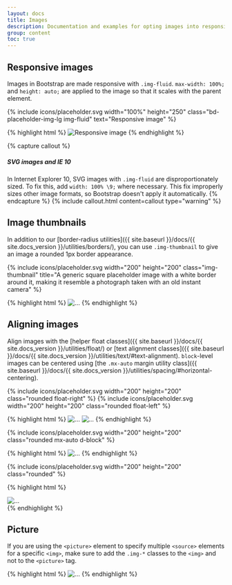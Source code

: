 ```yaml
---
layout: docs
title: Images
description: Documentation and examples for opting images into responsive behavior (so they never become larger than their parent elements) and add lightweight styles to them—all via classes.
group: content
toc: true
---
```


## Responsive images

Images in Bootstrap are made responsive with `.img-fluid`. `max-width: 100%;` and `height: auto;` are applied to the image so that it scales with the parent element.

<div class="bd-example">
  {% include icons/placeholder.svg width="100%" height="250" class="bd-placeholder-img-lg img-fluid" text="Responsive image" %}
</div>

{% highlight html %}
<img src="..." class="img-fluid" alt="Responsive image">
{% endhighlight %}

{% capture callout %}
##### SVG images and IE 10

In Internet Explorer 10, SVG images with `.img-fluid` are disproportionately sized. To fix this, add `width: 100% \9;` where necessary. This fix improperly sizes other image formats, so Bootstrap doesn't apply it automatically.
{% endcapture %}
{% include callout.html content=callout type="warning" %}

## Image thumbnails

In addition to our [border-radius utilities]({{ site.baseurl }}/docs/{{ site.docs_version }}/utilities/borders/), you can use `.img-thumbnail` to give an image a rounded 1px border appearance.

<div class="bd-example bd-example-images">
  {% include icons/placeholder.svg width="200" height="200" class="img-thumbnail" title="A generic square placeholder image with a white border around it, making it resemble a photograph taken with an old instant camera" %}
</div>

{% highlight html %}
<img src="..." alt="..." class="img-thumbnail">
{% endhighlight %}

## Aligning images

Align images with the [helper float classes]({{ site.baseurl }}/docs/{{ site.docs_version }}/utilities/float/) or [text alignment classes]({{ site.baseurl }}/docs/{{ site.docs_version }}/utilities/text/#text-alignment). `block`-level images can be centered using [the `.mx-auto` margin utility class]({{ site.baseurl }}/docs/{{ site.docs_version }}/utilities/spacing/#horizontal-centering).

<div class="bd-example bd-example-images">
  {% include icons/placeholder.svg width="200" height="200" class="rounded float-right" %}
  {% include icons/placeholder.svg width="200" height="200" class="rounded float-left" %}
</div>

{% highlight html %}
<img src="..." class="rounded float-right" alt="...">
<img src="..." class="rounded float-left" alt="...">
{% endhighlight %}

<div class="bd-example bd-example-images">
  {% include icons/placeholder.svg width="200" height="200" class="rounded mx-auto d-block" %}
</div>

{% highlight html %}
<img src="..." class="rounded mx-auto d-block" alt="...">
{% endhighlight %}

<div class="bd-example bd-example-images">
  <div class="text-center">
    {% include icons/placeholder.svg width="200" height="200" class="rounded" %}
  </div>
</div>

{% highlight html %}
<div class="text-center">
  <img src="..." class="rounded" alt="...">
</div>
{% endhighlight %}


## Picture

If you are using the `<picture>` element to specify multiple `<source>` elements for a specific `<img>`, make sure to add the `.img-*` classes to the `<img>` and not to the `<picture>` tag.

{% highlight html %}
​<picture>
  <source srcset="..." type="image/svg+xml">
  <img src="..." class="img-fluid img-thumbnail" alt="...">
</picture>
{% endhighlight %}
